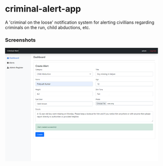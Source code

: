# criminal-alert-app
A 'criminal on the loose' notification system for alerting civillians regarding criminals on the run, child abductions, etc.

### Screenshots
![early screenshots](/screenshots/0.png)
